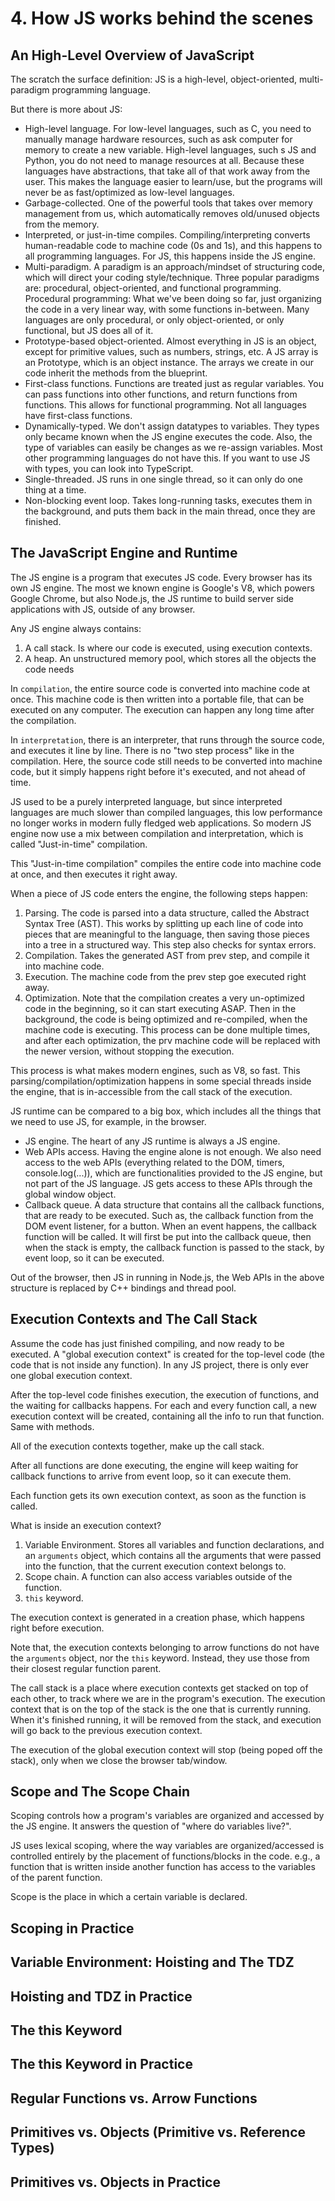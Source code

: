 # 4. How JS works behind the scenes
## An High-Level Overview of JavaScript
The scratch the surface definition: JS is a high-level, object-oriented, multi-paradigm programming language. 

But there is more about JS:
- High-level language. For low-level languages, such as C, you need to manually manage hardware resources, such as ask computer for memory to create a new variable. High-level languages, such s JS and Python, you do not need to manage resources at all. Because these languages have abstractions, that take all of that work away from the user. This makes the language easier to learn/use, but the programs will never be as fast/optimized as low-level languages. 
- Garbage-collected. One of the powerful tools that takes over memory management from us, which automatically removes old/unused objects from the memory. 
- Interpreted, or just-in-time compiles. Compiling/interpreting converts human-readable code to machine code (0s and 1s), and this happens to all programming languages. For JS, this happens inside the JS engine. 
- Multi-paradigm. A paradigm is an approach/mindset of structuring code, which will direct your coding style/technique. Three popular paradigms are: procedural, object-oriented, and functional programming. Procedural programming: What we've been doing so far, just organizing the code in a very linear way, with some functions in-between. Many languages are only procedural, or only object-oriented, or only functional, but JS does all of it. 
- Prototype-based object-oriented. Almost everything in JS is an object, except for primitive values, such as numbers, strings, etc. A JS array is an Prototype, which is an object instance. The arrays we create in our code inherit the methods from the blueprint. 
- First-class functions. Functions are treated just as regular variables. You can pass functions into other functions, and return functions from functions. This allows for functional programming. Not all languages have first-class functions. 
- Dynamically-typed. We don't assign datatypes to variables. They types only became known when the JS engine executes the code. Also, the type of variables can easily be changes as we re-assign variables. Most other programming languages do not have this. If you want to use JS with types, you can look into TypeScript. 
- Single-threaded. JS runs in one single thread, so it can only do one thing at a time. 
- Non-blocking event loop. Takes long-running tasks, executes them in the background, and puts them back in the main thread, once they are finished. 

## The JavaScript Engine and Runtime
The JS engine is a program that executes JS code. Every browser has its own JS engine. The most we known engine is Google's V8, which powers Google Chrome, but also Node.js, the JS runtime to build server side applications with JS, outside of any browser. 

Any JS engine always contains:
1. A call stack. Is where our code is executed, using execution contexts. 
2. A heap. An unstructured memory pool, which stores all the objects the code needs

In `compilation`, the entire source code is converted into machine code at once. This machine code is then written into a portable file, that can be executed on any computer. The execution can happen any long time after the compilation. 

In `interpretation`, there is an interpreter, that runs through the source code, and executes it line by line. There is no "two step process" like in the compilation. Here, the source code still needs to be converted into machine code, but it simply happens right before it's executed, and not ahead of time. 

JS used to be a purely interpreted language, but since interpreted languages are much slower than compiled languages, this low performance no longer works in modern fully fledged web applications. So modern JS engine now use a mix between compilation and interpretation, which is called "Just-in-time" compilation. 

This "Just-in-time compilation" compiles the entire code into machine code at once, and then executes it right away. 

When a piece of JS code enters the engine, the following steps happen:
1. Parsing. The code is parsed into a data structure, called the Abstract Syntax Tree (AST). This works by splitting up each line of code into pieces that are meaningful to the language, then saving those pieces into a tree in a structured way. This step also checks for syntax errors. 
2. Compilation. Takes the generated AST from prev step, and compile it into machine code. 
3. Execution. The machine code from the prev step goe executed right away. 
4. Optimization. Note that the compilation creates a very un-optimized code in the beginning, so it can start executing ASAP. Then in the background, the code is being optimized and re-compiled, when the machine code is executing. This process can be done multiple times, and after each optimization, the prv machine code will be replaced with the newer version, without stopping the execution. 

This process is what makes modern engines, such as V8, so fast. This parsing/compilation/optimization happens in some special threads inside the engine, that is in-accessible from the call stack of the execution. 

JS runtime can be compared to a big box, which includes all the things that we need to use JS, for example, in the browser. 
- JS engine. The heart of any JS runtime is always a JS engine. 
- Web APIs access. Having the engine alone is not enough. We also need access to the web APIs (everything related to the DOM, timers, console.log(...)), which are functionalities provided to the JS engine, but not part of the JS language. JS gets access to these APIs through the global window object. 
- Callback queue. A data structure that contains all the callback functions, that are ready to be executed. Such as, the callback function from the DOM event listener, for a button. When an event happens, the callback function will be called. It will first be put into the callback queue, then when the stack is empty, the callback function is passed to the stack, by event loop, so it can be executed. 

Out of the browser, then JS in running in Node.js, the Web APIs in the above structure is replaced by C++ bindings and thread pool. 

## Execution Contexts and The Call Stack
Assume the code has just finished compiling, and now ready to be executed. A "global execution context" is created for the top-level code (the code that is not inside any function). In any JS project, there is only ever one global execution context. 

After the top-level code finishes execution, the execution of functions, and the waiting for callbacks happens. For each and every function call, a new execution context will be created, containing all the info to run that function. Same with methods. 

All of the execution contexts together, make up the call stack. 

After all functions are done executing, the engine will keep waiting for callback functions to arrive from event loop, so it can execute them. 

Each function gets its own execution context, as soon as the function is called. 

What is inside an execution context?
1. Variable Environment. Stores all variables and function declarations, and an `arguments` object, which contains all the arguments that were passed into the function, that the current execution context belongs to. 
2. Scope chain. A function can also access variables outside of the function. 
3. `this` keyword. 

The execution context is generated in a creation phase, which happens right before execution. 

Note that, the execution contexts belonging to arrow functions do not have the `arguments` object, nor the `this` keyword. Instead, they use those from their closest regular function parent. 

The call stack is a place where execution contexts get stacked on top of each other, to track where we are in the program's execution. The execution context that is on the top of the stack is the one that is currently running. When it's finished running, it will be removed from the stack, and execution will go back to the previous execution context. 

The execution of the global execution context will stop (being poped off the stack), only when we close the browser tab/window. 

## Scope and The Scope Chain
Scoping controls how a program's variables are organized and accessed by the JS engine. It answers the question of "where do variables live?". 

JS uses lexical scoping, where the way variables are organized/accessed is controlled entirely by the placement of functions/blocks in the code. e.g., a function that is written inside another function has access to the variables of the parent function. 

Scope is the place in which a certain variable is declared. 











## Scoping in Practice

## Variable Environment: Hoisting and The TDZ

## Hoisting and TDZ in Practice

## The this Keyword

## The this Keyword in Practice

## Regular Functions vs. Arrow Functions

## Primitives vs. Objects (Primitive vs. Reference Types)

## Primitives vs. Objects in Practice







































